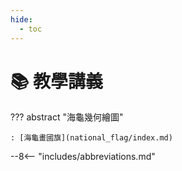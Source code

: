 ```yaml
---
hide:
  - toc
---
```


# 📚 教學講義

??? abstract "海龜幾何繪圖"

    : [海龜畫國旗](national_flag/index.md)



--8<-- "includes/abbreviations.md"





